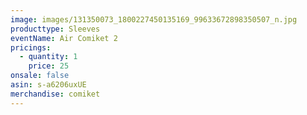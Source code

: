 ```yaml
---
image: images/131350073_1800227450135169_99633672898350507_n.jpg
producttype: Sleeves
eventName: Air Comiket 2
pricings:
  - quantity: 1
    price: 25
onsale: false
asin: s-a6206uxUE
merchandise: comiket
---
```

